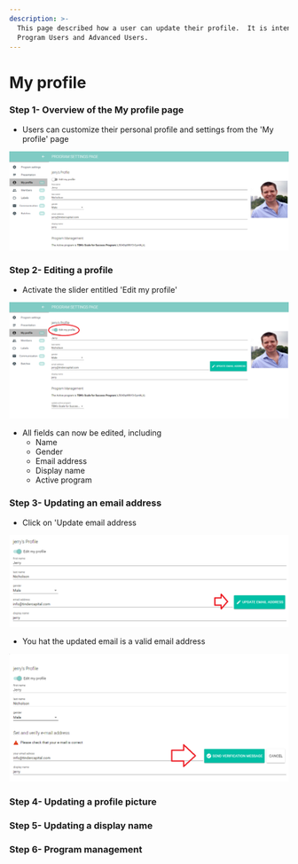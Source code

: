 ```yaml
---
description: >-
  This page described how a user can update their profile.  It is intended for
  Program Users and Advanced Users.
---
```


# My profile

### Step 1- Overview of the My profile page

* Users can customize their personal profile and settings from the 'My profile' page

![](../../../.gitbook/assets/image%20%2870%29.png)

### Step 2- Editing a profile

* Activate the slider entitled 'Edit my profile' 

![](../../../.gitbook/assets/image%20%2823%29.png)

* All fields can now be edited, including
  * Name
  * Gender
  * Email address
  * Display name
  * Active program

### Step 3- Updating an email address

* Click on 'Update email address

![](../../../.gitbook/assets/image%20%2824%29.png)

* You hat the updated email is a valid email address

![](../../../.gitbook/assets/image%20%2883%29.png)

### Step 4- Updating a profile picture

### Step 5- Updating a display name

### Step 6- Program management



